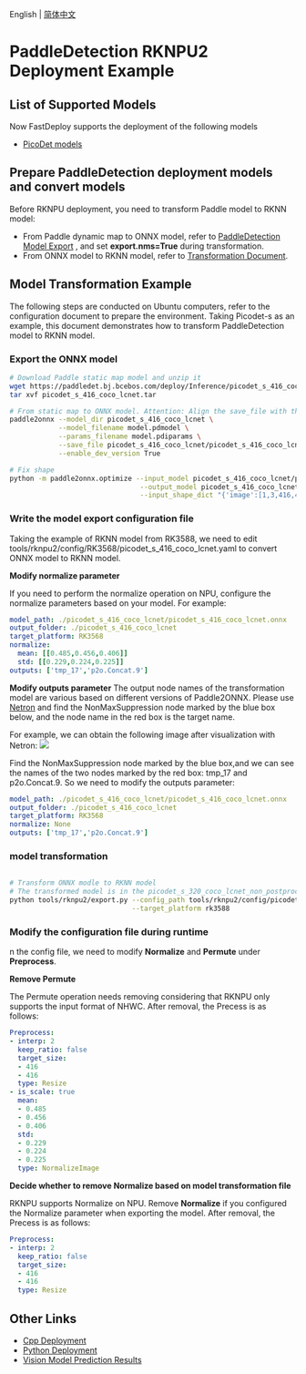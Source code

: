 English | [简体中文](README_CN.md)
# PaddleDetection RKNPU2 Deployment Example

## List of Supported Models

Now FastDeploy supports the deployment of the following models
- [PicoDet models](https://github.com/PaddlePaddle/PaddleDetection/tree/release/2.4/configs/picodet)

## Prepare PaddleDetection deployment models and convert models
Before RKNPU deployment, you need to transform Paddle model to RKNN model:
* From Paddle dynamic map to ONNX model, refer to [PaddleDetection Model Export](https://github.com/PaddlePaddle/PaddleDetection/blob/release/2.4/deploy/EXPORT_MODEL.md)
  , and set **export.nms=True** during transformation.
* From ONNX model to RKNN model, refer to [Transformation Document](../../../../../docs/cn/faq/rknpu2/export.md).


## Model Transformation Example
The following steps are conducted on Ubuntu computers, refer to the configuration document to prepare the environment. Taking Picodet-s as an example, this document demonstrates how to transform PaddleDetection model to RKNN model.
### Export the ONNX model
```bash
# Download Paddle static map model and unzip it
wget https://paddledet.bj.bcebos.com/deploy/Inference/picodet_s_416_coco_lcnet.tar
tar xvf picodet_s_416_coco_lcnet.tar

# From static map to ONNX model. Attention: Align the save_file with the zip file name
paddle2onnx --model_dir picodet_s_416_coco_lcnet \
            --model_filename model.pdmodel \
            --params_filename model.pdiparams \
            --save_file picodet_s_416_coco_lcnet/picodet_s_416_coco_lcnet.onnx \
            --enable_dev_version True

# Fix shape
python -m paddle2onnx.optimize --input_model picodet_s_416_coco_lcnet/picodet_s_416_coco_lcnet.onnx \
                                --output_model picodet_s_416_coco_lcnet/picodet_s_416_coco_lcnet.onnx \
                                --input_shape_dict "{'image':[1,3,416,416]}"
```

### Write the model export configuration file
Taking the example of RKNN model from RK3588, we need to edit tools/rknpu2/config/RK3568/picodet_s_416_coco_lcnet.yaml to convert ONNX model to RKNN model.

**Modify normalize parameter**

If you need to perform the normalize operation on NPU, configure the normalize parameters based on your model. For example:
```yaml
model_path: ./picodet_s_416_coco_lcnet/picodet_s_416_coco_lcnet.onnx
output_folder: ./picodet_s_416_coco_lcnet
target_platform: RK3568
normalize:
  mean: [[0.485,0.456,0.406]]
  std: [[0.229,0.224,0.225]]
outputs: ['tmp_17','p2o.Concat.9']
```

**Modify outputs parameter**
The output node names of the transformation model are various based on different versions of Paddle2ONNX. Please use [Netron](https://netron.app) and find the NonMaxSuppression node marked by the blue box below, and the node name in the red box is the target name.

For example, we can obtain the following image after visualization with Netron:
![](https://user-images.githubusercontent.com/58363586/202728663-4af0b843-d012-4aeb-8a66-626b7b87ca69.png)

Find the NonMaxSuppression node marked by the blue box,and we can see the names of the two nodes marked by the red box: tmp_17 and p2o.Concat.9. So we need to modify the outputs parameter:
```yaml
model_path: ./picodet_s_416_coco_lcnet/picodet_s_416_coco_lcnet.onnx
output_folder: ./picodet_s_416_coco_lcnet
target_platform: RK3568
normalize: None
outputs: ['tmp_17','p2o.Concat.9']
```

### model transformation
```bash

# Transform ONNX modle to RKNN model
# The transformed model is in the picodet_s_320_coco_lcnet_non_postprocess directory
python tools/rknpu2/export.py --config_path tools/rknpu2/config/picodet_s_416_coco_lcnet.yaml \
                              --target_platform rk3588
```

### Modify the configuration file during runtime

n the config file, we need to modify **Normalize** and **Permute** under **Preprocess**.

**Remove Permute**

The Permute operation needs removing considering that RKNPU only supports the input format of NHWC. After removal, the Precess is as follows:
```yaml
Preprocess:
- interp: 2
  keep_ratio: false
  target_size:
  - 416
  - 416
  type: Resize
- is_scale: true
  mean:
  - 0.485
  - 0.456
  - 0.406
  std:
  - 0.229
  - 0.224
  - 0.225
  type: NormalizeImage
```

**Decide whether to remove Normalize based on model transformation file**

RKNPU supports Normalize on NPU. Remove **Normalize** if you configured the Normalize parameter when exporting the model. After removal, the Precess is as follows:
```yaml
Preprocess:
- interp: 2
  keep_ratio: false
  target_size:
  - 416
  - 416
  type: Resize
```

## Other Links
- [Cpp Deployment](./cpp)
- [Python Deployment](./python)
- [Vision Model Prediction Results](../../../../../docs/api/vision_results/)
